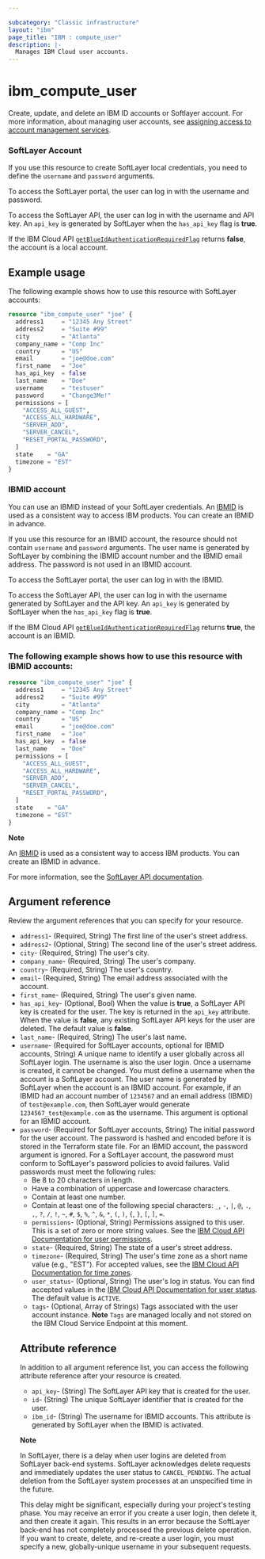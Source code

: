 ```yaml
---

subcategory: "Classic infrastructure"
layout: "ibm"
page_title: "IBM : compute_user"
description: |-
  Manages IBM Cloud user accounts.
---
```


# ibm_compute_user
Create, update, and delete an IBM ID accounts or Softlayer account. For more information, about managing user accounts, see [assigning access to account management services](https://cloud.ibm.com/docs/account?topic=account-account-services).

### SoftLayer Account
If you use this resource to create SoftLayer local credentials, you need to define the `username` and `password` arguments.

To access the SoftLayer portal, the user can log in with the username and password.

To access the SoftLayer API, the user can log in with the username and API key. An `api_key` is generated by SoftLayer when the `has_api_key` flag is **true**.

If the IBM Cloud API [`getBlueIdAuthenticationRequiredFlag`](https://api.softlayer.com/rest/v3/SoftLayer_Account/getBlueIdAuthenticationRequiredFlag) returns **false**, the account is a local account.

## Example usage
The following example shows how to use this resource with SoftLayer accounts:

```terraform
resource "ibm_compute_user" "joe" {
  address1     = "12345 Any Street"
  address2     = "Suite #99"
  city         = "Atlanta"
  company_name = "Comp Inc"
  country      = "US"
  email        = "joe@doe.com"
  first_name   = "Joe"
  has_api_key  = false
  last_name    = "Doe"
  username     = "testuser"
  password     = "Change3Me!"
  permissions = [
    "ACCESS_ALL_GUEST",
    "ACCESS_ALL_HARDWARE",
    "SERVER_ADD",
    "SERVER_CANCEL",
    "RESET_PORTAL_PASSWORD",
  ]
  state    = "GA"
  timezone = "EST"
}

```

### IBMID account
You can use an IBMID instead of your SoftLayer credentials. An [IBMID](https://www.ibm.com/account/profile/us) is used as a consistent way to access IBM products. You can create an IBMID in advance.

If you use this resource for an IBMID account, the resource should not contain `username` and `password` arguments. The user name is generated by SoftLayer by combining the IBMID account number and the IBMID email address. The password is not used in an IBMID account.

To access the SoftLayer portal, the user can log in with the IBMID.

To access the SoftLayer API, the user can log in with the username generated by SoftLayer and the API key. An `api_key` is generated by SoftLayer when the `has_api_key` flag is **true**.

If the IBM Cloud API [`getBlueIdAuthenticationRequiredFlag`](https://api.softlayer.com/rest/v3/SoftLayer_Account/getBlueIdAuthenticationRequiredFlag)
returns **true**, the account is an IBMID.


### The following example shows how to use this resource with IBMID accounts:

```terraform
resource "ibm_compute_user" "joe" {
  address1     = "12345 Any Street"
  address2     = "Suite #99"
  city         = "Atlanta"
  company_name = "Comp Inc"
  country      = "US"
  email        = "joe@doe.com"
  first_name   = "Joe"
  has_api_key  = false
  last_name    = "Doe"
  permissions = [
    "ACCESS_ALL_GUEST",
    "ACCESS_ALL_HARDWARE",
    "SERVER_ADD",
    "SERVER_CANCEL",
    "RESET_PORTAL_PASSWORD",
  ]
  state    = "GA"
  timezone = "EST"
}
```

**Note** 

An [IBMID](https://www.ibm.com/account/profile/us) is used as a consistent way to access IBM products. You can create an IBMID in advance.

For more information, see the [SoftLayer API documentation](http://sldn.softlayer.com/reference/datatypes/SoftLayer_User_Customer).

## Argument reference
Review the argument references that you can specify for your resource.

- `address1`- (Required, String) The first line of the user's street address.
- `address2`- (Optional, String) The second line of the user's street address.
- `city`- (Required, String) The user's city.
- `company_name`- (Required, String) The user's company.
- `country`- (Required, String) The user's country.
- `email`- (Required, String) The email address associated with the account.
- `first_name`- (Required, String) The user's given name.
- `has_api_key`- (Optional, Bool) When the value is **true**, a SoftLayer API key is created for the user. The key is returned in the `api_key` attribute. When the value is **false**, any existing SoftLayer API keys for the user are deleted. The default value is **false**.
- `last_name`- (Required, String) The user's last name.
- `username`- (Required for SoftLayer accounts, optional for IBMID accounts, String) A unique name to identify a user globally across all SoftLayer login. The username is also the user login. Once a username is created, it cannot be changed. You must define a username when the account is a SoftLayer account. The user name is generated by SoftLayer when the account is an IBMID account. For example, if an IBMID had an account number of `1234567` and an email address (IBMID) of `test@example.com`, then SoftLayer would generate `1234567_test@example.com` as the username. This argument is optional for an IBMID account.
- `password`- (Required for SoftLayer accounts, String) The initial password for the user account. The password is hashed and encoded before it is stored in the  Terraform state file. For an IBMID account, the password argument is ignored. For a SoftLayer account, the password must conform to SoftLayer's password policies to avoid failures.  Valid passwords must meet the following rules: <ul><li>Be 8 to 20 characters in length.</li><li>Have a combination of uppercase and lowercase characters. </li><li>Contain at least one number. </li><li>Contain at least one of the following special characters: <code>_</code>, <code>-</code>, <code>&#124;</code>, <code>@</code>, <code>.</code>, <code>,</code>, <code>?</code>, <code>/</code>, <code>!</code>, <code>~</code>, <code>#</code>, <code>$</code>, <code>%</code>, <code>^</code>, <code>&</code>, <code>*</code>, <code>(</code>, <code>)</code>, <code>{</code>, <code>}</code>, <code>[</code>, <code>]</code>, <code>=</code>.
- `permissions`- (Optional, String) Permissions assigned to this user. This is a set of zero or more string values. See the [IBM Cloud API Documentation for user permissions](https://sldn.softlayer.com/reference/datatypes/SoftLayer_User_Customer_CustomerPermission_Permission).
- `state`- (Required, String) The state of a user's street address.
- `timezone`- (Required, String) The user's time zone as a short name value (e.g., "EST"). For accepted values, see the [IBM Cloud API Documentation for time zones](http://sldn.softlayer.com/reference/datatypes/SoftLayer_Locale_Timezone).
- `user_status`- (Optional, String) The user's log in status. You can find accepted values in the [IBM Cloud API Documentation for user status](http://sldn.softlayer.com/reference/datatypes/SoftLayer_User_Customer_Status). The default value is `ACTIVE`.
- `tags`- (Optional, Array of Strings) Tags associated with the user account instance.     **Note** `Tags` are managed locally and not stored on the IBM Cloud Service Endpoint at this moment.
  
## Attribute reference

In addition to all argument reference list, you can access the following attribute reference after your resource is created.

- `api_key`- (String) The SoftLayer API key that is created for the user.
- `id`- (String) The unique SoftLayer identifier that is created for the user.
- `ibm_id`- (String) The username for IBMID accounts. This attribute is generated by SoftLayer when the IBMID is activated.

**Note**

In SoftLayer, there is a delay when user logins are deleted from SoftLayer back-end systems. SoftLayer acknowledges delete requests and immediately updates the user status to `CANCEL_PENDING`. The actual deletion from the SoftLayer system processes at an unspecified time in the future. 

This delay might be significant, especially during your project's testing phase. You may receive an error if you create a user login, then delete it, and then create it again. This results in an error because the SoftLayer back-end has not completely processed the previous delete operation. If you want to create, delete, and re-create a user login, you must specify a new, globally-unique username in your subsequent requests.
